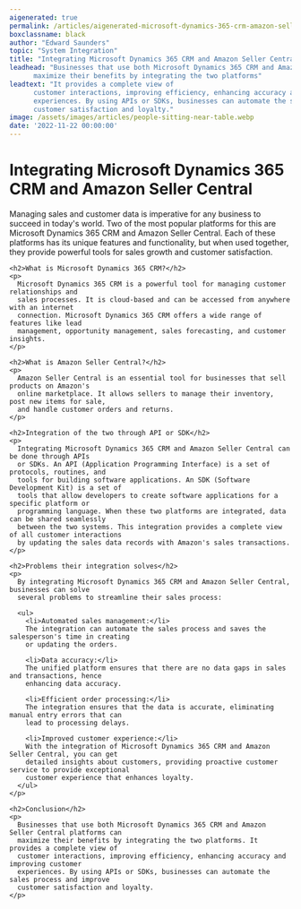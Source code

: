 ```yaml
---
aigenerated: true
permalink: /articles/aigenerated-microsoft-dynamics-365-crm-amazon-seller-central
boxclassname: black
author: "Edward Saunders"
topic: "System Integration"
title: "Integrating Microsoft Dynamics 365 CRM and Amazon Seller Central"
leadhead: "Businesses that use both Microsoft Dynamics 365 CRM and Amazon Seller Central platforms can
      maximize their benefits by integrating the two platforms"
leadtext: "It provides a complete view of
      customer interactions, improving efficiency, enhancing accuracy and improving customer
      experiences. By using APIs or SDKs, businesses can automate the sales process and improve
      customer satisfaction and loyalty."
image: /assets/images/articles/people-sitting-near-table.webp
date: '2022-11-22 00:00:00'
---
```

<div class="arttext">    <h1>Integrating Microsoft Dynamics 365 CRM and Amazon Seller Central</h1>
    <p>
      Managing sales and customer data is imperative for any business to succeed in
      today's world. Two of the most popular platforms for this are Microsoft Dynamics
      365 CRM and Amazon Seller Central. Each of these platforms has its unique features and
      functionality, but when used together, they provide powerful tools for sales growth
      and customer satisfaction.
    </p>

    <h2>What is Microsoft Dynamics 365 CRM?</h2>
    <p>
      Microsoft Dynamics 365 CRM is a powerful tool for managing customer relationships and
      sales processes. It is cloud-based and can be accessed from anywhere with an internet
      connection. Microsoft Dynamics 365 CRM offers a wide range of features like lead
      management, opportunity management, sales forecasting, and customer insights.
    </p>

    <h2>What is Amazon Seller Central?</h2>
    <p>
      Amazon Seller Central is an essential tool for businesses that sell products on Amazon's
      online marketplace. It allows sellers to manage their inventory, post new items for sale,
      and handle customer orders and returns.
    </p>

    <h2>Integration of the two through API or SDK</h2>
    <p>
      Integrating Microsoft Dynamics 365 CRM and Amazon Seller Central can be done through APIs
      or SDKs. An API (Application Programming Interface) is a set of protocols, routines, and
      tools for building software applications. An SDK (Software Development Kit) is a set of
      tools that allow developers to create software applications for a specific platform or
      programming language. When these two platforms are integrated, data can be shared seamlessly
      between the two systems. This integration provides a complete view of all customer interactions
      by updating the sales data records with Amazon's sales transactions.
    </p>

    <h2>Problems their integration solves</h2>
    <p>
      By integrating Microsoft Dynamics 365 CRM and Amazon Seller Central, businesses can solve
      several problems to streamline their sales process:

      <ul>
        <li>Automated sales management:</li>
        The integration can automate the sales process and saves the salesperson's time in creating
        or updating the orders.

        <li>Data accuracy:</li>
        The unified platform ensures that there are no data gaps in sales and transactions, hence
        enhancing data accuracy.

        <li>Efficient order processing:</li>
        The integration ensures that the data is accurate, eliminating manual entry errors that can
        lead to processing delays.

        <li>Improved customer experience:</li>
        With the integration of Microsoft Dynamics 365 CRM and Amazon Seller Central, you can get
        detailed insights about customers, providing proactive customer service to provide exceptional
        customer experience that enhances loyalty.
      </ul>
    </p>

    <h2>Conclusion</h2>
    <p>
      Businesses that use both Microsoft Dynamics 365 CRM and Amazon Seller Central platforms can
      maximize their benefits by integrating the two platforms. It provides a complete view of
      customer interactions, improving efficiency, enhancing accuracy and improving customer
      experiences. By using APIs or SDKs, businesses can automate the sales process and improve
      customer satisfaction and loyalty.
    </p>
</div>